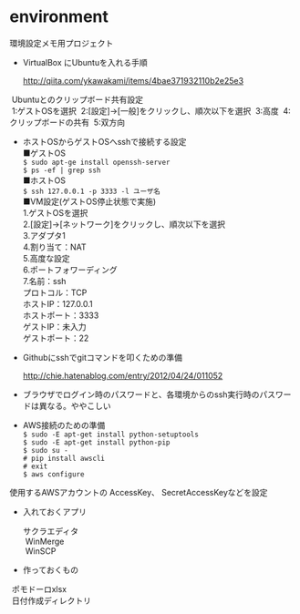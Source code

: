 # environment
環境設定メモ用プロジェクト

- VirtualBox にUbuntuを入れる手順

  http://qiita.com/ykawakami/items/4bae371932110b2e25e3
  
  Ubuntuとのクリップボード共有設定  
  1:ゲストOSを選択 
  2:[設定]→[一般]をクリックし、順次以下を選択 
  3:高度 
  4:クリップボードの共有 
  5:双方向 
  
- ホストOSからゲストOSへsshで接続する設定  
■ゲストOS  
    `$ sudo apt-ge install openssh-server`  
    `$ ps -ef | grep ssh`  
■ホストOS  
    `$ ssh 127.0.0.1 -p 3333 -l ユーザ名`  
■VM設定(ゲストOS停止状態で実施)  
  1.ゲストOSを選択  
  2.[設定]→[ネットワーク]をクリックし、順次以下を選択  
  3.アダプタ1  
  4.割り当て：NAT  
  5.高度な設定  
  6.ポートフォワーディング  
  7.名前：ssh  
    プロトコル：TCP  
    ホストIP：127.0.0.1  
    ホストポート：3333  
    ゲストIP：未入力  
    ゲストポート：22  

- Githubにsshでgitコマンドを叩くための準備

  http://chie.hatenablog.com/entry/2012/04/24/011052
  
- ブラウザでログイン時のパスワードと、各環境からのssh実行時のパスワードは異なる。ややこしい


- AWS接続のための準備  
    `$ sudo -E apt-get install python-setuptools`  
    `$ sudo -E apt-get install python-pip`  
    `$ sudo su -`  
    `# pip install awscli`  
    `# exit`  
    `$ aws configure`  
    
使用するAWSアカウントの
AccessKey、
SecretAccessKeyなどを設定
  
- 入れておくアプリ  

  サクラエディタ  
  WinMerge  
  WinSCP  

- 作っておくもの  

  ポモドーロxlsx  
  日付作成ディレクトリ  
